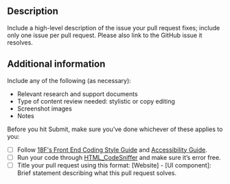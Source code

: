 <!--

Please feel free to remove whatever sections/lines in this aren’t relevant.

Use the title line as the title of your pull request, then delete these lines.

## Title line template: [Title]: Brief description

Website: For pull requests that impact standards.usa.gov’s look, feel, or functionality, please open a pull request on the web-design-standards-docs repo (https://github.com/18F/web-design-standards-docs).

-->

## Description

Include a high-level description of the issue your pull request fixes; include only one issue per pull request. Please also link to the GitHub issue it resolves.

## Additional information

Include any of the following (as necessary):

* Relevant research and support documents
* Type of content review needed: stylistic or copy editing
* Screenshot images
* Notes

Before you hit Submit, make sure you’ve done whichever of these applies to you:

- [ ] Follow [18F's Front End Coding Style Guide](https://pages.18f.gov/frontend/) and [Accessibility Guide](http://usda-fsa.github.io/fsa-design-system/guides/accessibility/).
- [ ] Run your code through [HTML_CodeSniffer](http://squizlabs.github.io/HTML_CodeSniffer/) and make sure it’s error free.
- [ ] Title your pull request using this format: [Website] - [UI component]: Brief statement describing what this pull request solves.
